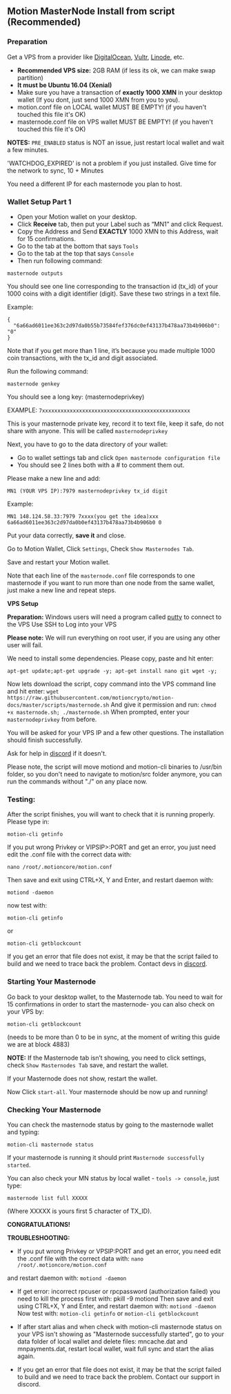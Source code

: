 Motion MasterNode Install from script (Recommended)
-------

### Preparation

Get a VPS from a provider like [DigitalOcean](https://www.digitalocean.com), [Vultr](https://www.vultr.com/), [Linode](https://www.linode.com/), etc.

- **Recommended VPS size:** 2GB RAM (if less its ok, we can make swap partition)
- **It must be Ubuntu 16.04 (Xenial)**
- Make sure you have a transaction of **exactly 1000 XMN** in your desktop wallet (If you dont, just send 1000 XMN from you to you).
- motion.conf file on LOCAL wallet MUST BE EMPTY! (if you haven't touched this file it's OK)
- masternode.conf file on VPS wallet MUST BE EMPTY! (if you haven't touched this file it's OK)

**NOTES:** `PRE_ENABLED` status is NOT an issue, just restart local wallet and wait a few minutes.

'WATCHDOG_EXPIRED' is not a problem if you just installed. Give time for the network to sync, 10 + Minutes

You need a different IP for each masternode you plan to host.

### Wallet Setup Part 1

- Open your Motion wallet on your desktop.
- Click **Receive** tab, then put your Label such as “MN1” and click Request. 
- Copy the Address and Send **EXACTLY** 1000 XMN to this Address, wait for 15 confirmations.
- Go to the tab at the bottom that says `Tools`
- Go to the tab at the top that says `Console`
- Then run following command:

`masternode outputs`

You should see one line corresponding to the transaction id (tx_id) of your 1000 coins with a digit identifier (digit). Save these two strings in a text file.

Example:
```
{
  "6a66ad6011ee363c2d97da0b55b73584fef376dc0ef43137b478aa73b4b906b0": "0"
}
```

Note that if you get more than 1 line, it’s because you made multiple 1000 coin transactions, with the tx_id and digit associated.

Run the following command:

`masternode genkey`

You should see a long key: (masternodeprivkey)

EXAMPLE: `7xxxxxxxxxxxxxxxxxxxxxxxxxxxxxxxxxxxxxxxxxxxxxxxx`

This is your masternode private key, record it to text file, keep it safe, do not share with anyone. This will be called `masternodeprivkey`

Next, you have to go to the data directory of your wallet:

- Go to wallet settings tab and click `Open masternode configuration file`
- You should see 2 lines both with a # to comment them out.

Please make a new line and add:

`MN1 (YOUR VPS IP):7979 masternodeprivkey tx_id digit`

Example:

`MN1 148.124.58.33:7979 7xxxx(you get the idea)xxx 6a66ad6011ee363c2d97da0b0ef43137b478aa73b4b906b0 0`

Put your data correctly, **save it** and close.

Go to Motion Wallet, Click `Settings`, Check `Show Masternodes Tab`.

Save and restart your Motion wallet.

Note that each line of the `masternode.conf` file corresponds to one masternode if you want to run more than one node from the same wallet, just make a new line and repeat steps.

**VPS Setup**

**Preparation:**
Windows users will need a program called [putty](https://www.putty.org/) to connect to the VPS
Use SSH to Log into your VPS

**Please note:** We will run everything on root user, if you are using any other user will fail.

We need to install some dependencies. Please copy, paste and hit enter:

`apt-get update;apt-get upgrade -y; apt-get install nano git wget -y;`

Now lets download the script, copy command into the VPS command line and hit enter:
``wget https://raw.githubusercontent.com/motioncrypto/motion-docs/master/scripts/masternode.sh``
And give it permission and run:
``chmod +x masternode.sh; ./masternode.sh``
When prompted, enter your `masternodeprivkey` from before.

You will be asked for your VPS IP and a few other questions.
The installation should finish successfully.

Ask for help in [discord](https://discord.gg/pTDAaMa) if it doesn't.

Please note, the script will move motiond and motion-cli binaries to /usr/bin folder, so you don't need to navigate to motion/src folder anymore, you can run the commands without "./" on any place now.

### Testing:

After the script finishes, you will want to check that it is running properly. 
Please type in:

`motion-cli getinfo`

If you put wrong Privkey or VIPSIP>:PORT and get an error, you just need edit the .conf file with the correct data with:

`nano /root/.motioncore/motion.conf`

Then save and exit using CTRL+X, Y and Enter, and restart daemon with:

`motiond -daemon`

now test with:

`motion-cli getinfo`

or

`motion-cli getblockcount`

If you get an error that file does not exist, it may be that the script failed to build and we need to trace back the problem. Contact devs in [discord](https://discord.gg/pTDAaMa).

### Starting Your Masternode

Go back to your desktop wallet, to the Masternode tab.
You need to wait for 15 confirmations in order to start the masternode- you can also check on your VPS by:

`motion-cli getblockcount`

(needs to be more than 0 to be in sync, at the moment of writing this guide we are at block 4883)

**NOTE:** If the Masternode tab isn’t showing, you need to  click settings, check `Show Masternodes Tab` save, and restart the wallet.

If your Masternode does not show, restart the wallet.
 
Now Click `start-all`. Your masternode should be now up and running!
 
### Checking Your Masternode
You can check the masternode status by going to the masternode wallet and typing:
 
`motion-cli masternode status`
 
If your masternode is running it should print `Masternode successfully started`.
 
You can also check your MN status by local wallet - `tools -> console`, just type:
 
`masternode list full XXXXX`
 
(Where XXXXX is yours first 5 character of TX_ID).
 
**CONGRATULATIONS!**

**TROUBLESHOOTING:**

- If you put wrong Privkey or VPSIP:PORT and get an error, you need edit the .conf file with the correct data with:
`nano /root/.motioncore/motion.conf`

and restart daemon with:
`motiond -daemon`

- If get error: incorrect rpcuser or rpcpassword (authorization failed) you need to kill the process first with: pkill -9 motiond
Then save and exit using CTRL+X, Y and Enter, and restart daemon with:
`motiond -daemon`
Now test with:
`motion-cli getinfo`  or  `motion-cli getblockcount`

- If after start alias and when check with motion-cli masternode status on your VPS isn't showing as "Masternode successfully started", go to your data folder of local wallet and delete files: mncache.dat and mnpayments.dat, restart local wallet, wait full sync and start the alias again.

- If you get an error that file does not exist, it may be that the script failed to build and we need to trace back the problem. Contact our support in discord.
